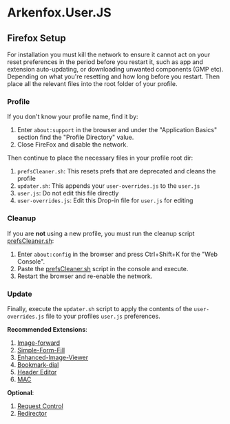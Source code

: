 # Arkenfox.User.JS

## Firefox Setup

For installation you must kill the network to ensure it cannot act on your reset preferences in the period before you restart it, such as app and extension auto-updating, or downloading unwanted components (GMP etc). Depending on what you're resetting and how long before you restart. Then place all the relevant files into the root folder of your profile.

### Profile

If you don't know your profile name, find it by:

1. Enter `about:support` in the browser and under the "Application Basics" section find the "Profile Directory" value.
2. Close FireFox and disable the network.

Then continue to place the necessary files in your profile root dir:

1. `prefsCleaner.sh`: This resets prefs that are deprecated and cleans the profile
2. `updater.sh`: This appends your `user-overrides.js` to the `user.js`
3. `user.js`: Do not edit this file directly
4. `user-overrides.js`: Edit this Drop-in file for `user.js` for editing

### Cleanup

If you are **not** using a new profile, you must run the cleanup script [prefsCleaner.sh](https://github.com/arkenfox/user.js/wiki/3.4-Apply-&-Update-&-Maintain): 

1. Enter `about:config` in the browser and press Ctrl+Shift+K for the "Web Console".
2. Paste the [prefsCleaner.sh](https://github.com/arkenfox/user.js/wiki/3.4-Apply-&-Update-&-Maintain) script in the console and execute.
3. Restart the browser and re-enable the network.

### Update

Finally, execute the `updater.sh` script to apply the contents of the `user-overrides.js` file to your profiles `user.js` preferences.

**Recommended Extensions**:
1. [Image-forward](https://addons.mozilla.org/en-US/firefox/addon/image-forward/)
2. [Simple-Form-Fill](https://addons.mozilla.org/firefox/addon/simple-form-fill/)
3. [Enhanced-Image-Viewer](https://addons.mozilla.org/en-US/firefox/addon/sblask-enhanced-image-viewer/)
4. [Bookmark-dial](https://addons.mozilla.org/firefox/addon/bookmark-dial/)
5. [Header Editor](https://addons.mozilla.org/en-US/firefox/addon/header-editor/)
6. [MAC](https://addons.mozilla.org/firefox/addon/multi-account-containers/)

**Optional**:
1. [Request Control](https://addons.mozilla.org/en-US/firefox/addon/requestcontrol/)
2. [Redirector](https://addons.mozilla.org/firefox/addon/redirector/) 
